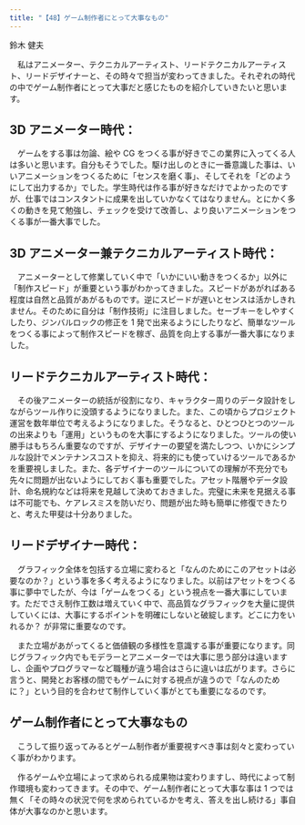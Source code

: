 ```yaml
---
title: "【48】ゲーム制作者にとって大事なもの"
---
```



鈴木 健夫


　私はアニメーター、テクニカルアーティスト、リードテクニカルアーティスト、リードデザイナーと、その時々で担当が変わってきました。それぞれの時代の中でゲーム制作者にとって大事だと感じたものを紹介していきたいと思います。

## 3D アニメーター時代：

　ゲームをする事は勿論、絵や CG をつくる事が好きでこの業界に入ってくる人は多いと思います。自分もそうでした。駆け出しのときに一番意識した事は、いいアニメーションをつくるために「センスを磨く事」、そしてそれを「どのようにして出力するか」でした。学生時代は作る事が好きなだけでよかったのですが、仕事ではコンスタントに成果を出していかなくてはなりません。とにかく多くの動きを見て勉強し、チェックを受けて改善し、より良いアニメーションをつくる事が一番大事でした。

## 3D アニメーター兼テクニカルアーティスト時代：

　アニメーターとして修業していく中で「いかにいい動きをつくるか」以外に「制作スピード」が重要という事がわかってきました。スピードがあがればある程度は自然と品質があがるものです。逆にスピードが遅いとセンスは活かしきれません。そのために自分は「制作技術」に注目しました。セーブキーをしやすくしたり、ジンバルロックの修正を 1 発で出来るようにしたりなど、簡単なツールをつくる事によって制作スピードを稼ぎ、品質を向上する事が一番大事になりました。

## リードテクニカルアーティスト時代：

　その後アニメーターの統括が役割になり、キャラクター周りのデータ設計をしながらツール作りに没頭するようになりました。また、この頃からプロジェクト運営を数年単位で考えるようになりました。そうなると、ひとつひとつのツールの出来よりも「運用」というものを大事にするようになりました。ツールの使い勝手はもちろん重要なのですが、デザイナーの要望を満たしつつ、いかにシンプルな設計でメンテナンスコストを抑え、将来的にも使っていけるツールであるかを重要視しました。また、各デザイナーのツールについての理解が不充分でも先々に問題が出ないようにしておく事も重要でした。アセット階層やデータ設計、命名規約などは将来を見越して決めておきました。完璧に未来を見据える事は不可能でも、ケアレスミスを防いだり、問題が出た時も簡単に修復できたりと、考えた甲斐は十分ありました。

## リードデザイナー時代：

　グラフィック全体を包括する立場に変わると「なんのためにこのアセットは必要なのか？」という事を多く考えるようになりました。以前はアセットをつくる事に夢中でしたが、今は「ゲームをつくる」という視点を一番大事にしています。ただでさえ制作工数は増えていく中で、高品質なグラフィックを大量に提供していくには、大事にするポイントを明確にしないと破綻します。どこに力をいれるか？ が非常に重要なのです。

　また立場があがってくると価値観の多様性を意識する事が重要になります。同じグラフィック内でもモデラーとアニメーターでは大事に思う部分は違いますし、企画やプログラマーなど職種が違う場合はさらに違いは広がります。さらに言うと、開発とお客様の間でもゲームに対する視点が違うので「なんのために？」という目的を合わせて制作していく事がとても重要になるのです。

## ゲーム制作者にとって大事なもの

　こうして振り返ってみるとゲーム制作者が重要視すべき事は刻々と変わっていく事がわかります。

　作るゲームや立場によって求められる成果物は変わりますし、時代によって制作環境も変わってきます。その中で、ゲーム制作者にとって大事な事は 1 つでは無く「その時々の状況で何を求められているかを考え、答えを出し続ける」事自体が大事なのかと思います。
